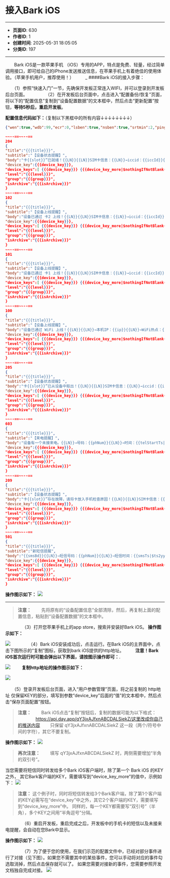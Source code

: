 # 接入Bark iOS

---
- **页面ID**: 630
- **作者ID**: 1
- **创建时间**: 2025-05-31 18:05:05
- **分类ID**: 197
---

　　Bark iOS是一款苹果手机 （iOS）专用的APP，特点是免费、轻量，经过简单调用接口，即可给自己的iPhone发送推送信息，在苹果手机上有着绝佳的使用体验。（苹果手机用户，推荐使用！）
　　
_
####Bark iOS的接入步骤：

　　（1）参照“快速入门”一节，先确保开发板正常连入WIFI，并可以登录到开发板后台页面。
　　
　　（2）在开发板后台页面中，点击进入“配置备份/恢复”页面，将以下的“配置信息”复制到“设备配置数据”的文本框中，然后点击“更新配置”按钮，**等待5秒后，重启开发板**。

**配置信息代码如下：**（复制以下黑框中的所有内容↓↓↓↓↓↓↓↓）

```json
{"wen":true,"wdb":99,"ecr":0,"lsben":true,"nsben":true,"srtmin":2,"ping":110,"ackMax":8000,"schr":4,"tz":8,"tca":15,"otat":3,"botm":[0,0],"amo":[1,1],"cim":[],"cims":[],"lss":[30,30],"sen":[false,false],"ord":[20,10],"str2":["SM","SM"],"sysArgs":{"devSmsTs":{"en":"0"}},"adName":"admin","uip":[{"url":"http://api.day.app/push","method":1,"conType":1,"jcl":true,"reqFreq":false,"reqCnt":20,"reqOkLog":false,"reqErrLog":true,"allType":[100,101,102,204,205,209,501,603],"userArgs":{"0":{"un":"title","uv":"【绿芽推送】"},"1":{"un":"device_key","uv":"\"\""},"2":{"un":"device_key_more"},"3":{"un":"group","uv":"绿芽"},"4":{"un":"isArchive","uv":"1"},"5":{"un":"level","uv":"active"},"8":{"un":"devName","uv":"{{devId}}"},"9":{"un":"tail","uv":"★☆短信小尾巴（不需要可不填）"}}}]}

~~--==~~--==
204
{
"title":"{{{title}}}",
"subtitle":"【设备状态提醒】",
"body":"卡{{slot}}”已就绪！{{LN}}{{LN}}SIM卡信息：{{LN}}→iccid：{{iccId}}{{LN}}→imsi：{{imsi}}{{LN}}→卡号：{{msIsdn}}{{LN}}→信号强度：{{dbm}}%{{LN}}{{LN}}↑↑来源：{{{devName}}}{{LN}}→时间：{{YMDHMS}}",
"device_key":{{{device_key}}},
"device_keys":[ {{{device_key}}} {{{device_key_more|$nothingIfNotBlank(',')}}} {{{device_key_more}}}],
"level":"{{{level}}}",
"group":"{{{group}}}",
"isArchive":"{{{isArchive}}}"
}
~~--==~~--==
102
{
"title":"{{{title}}}",
"subtitle":"【设备上线提醒】",
"body":"设备已通过 卡2 上线！{{LN}}{{LN}}SIM卡信息：{{LN}}→iccid：{{iccId}}{{LN}}→imsi：{{imsi}}{{LN}}→卡号：{{msIsdn}}{{LN}}→信号强度：{{dbm}}%{{LN}}{{LN}}↑↑来源：{{{devName}}}{{LN}}→时间：{{YMDHMS}}",
"device_key":{{{device_key}}},
"device_keys":[ {{{device_key}}} {{{device_key_more|$nothingIfNotBlank(',')}}} {{{device_key_more}}}],
"level":"{{{level}}}",
"group":"{{{group}}}",
"isArchive":"{{{isArchive}}}"
}
~~--==~~--==
101
{
"title":"{{{title}}}",
"subtitle":"【设备上线提醒】",
"body":"设备已通过 卡1 上线！{{LN}}{{LN}}SIM卡信息：{{LN}}→iccid：{{iccId}}{{LN}}→imsi：{{imsi}}{{LN}}→卡号：{{msIsdn}}{{LN}}→信号强度：{{dbm}}%{{LN}}{{LN}}↑↑来源：{{{devName}}}{{LN}}→时间：{{YMDHMS}}",
"device_key":{{{device_key}}},
"device_keys":[ {{{device_key}}} {{{device_key_more|$nothingIfNotBlank(',')}}} {{{device_key_more}}}],
"level":"{{{level}}}",
"group":"{{{group}}}",
"isArchive":"{{{isArchive}}}"
}
~~--==~~--==
100
{
"title":"{{{title}}}",
"subtitle":"【设备上线提醒】",
"body":"设备已通过 WiFi 上线！{{LN}}{{LN}}→本机IP：{{ip}}{{LN}}→WiFi热点：{{ssid}}{{LN}}→信号强度：{{dbm}}%{{LN}}{{LN}}↑↑来源：{{{devName}}}{{LN}}→时间：{{YMDHMS}}",
"device_key":{{{device_key}}},
"device_keys":[ {{{device_key}}} {{{device_key_more|$nothingIfNotBlank(',')}}} {{{device_key_more}}}],
"level":"{{{level}}}",
"group":"{{{group}}}",
"isArchive":"{{{isArchive}}}"
}
~~--==~~--==
205
{
"title":"{{{title}}}",
"subtitle":"【设备状态提醒】",
"body":"卡{{slot}}”已从设备中取出！{{LN}}{{LN}}SIM卡信息：{{LN}}→iccid：{{iccId}}{{LN}}→imsi：{{imsi}}{{LN}}→卡号：{{msIsdn}}{{LN}}{{LN}}↑↑来源：{{{devName}}}{{LN}}→时间：{{YMDHMS}}",
"device_key":{{{device_key}}},
"device_keys":[ {{{device_key}}} {{{device_key_more|$nothingIfNotBlank(',')}}} {{{device_key_more}}}],
"level":"{{{level}}}",
"group":"{{{group}}}",
"isArchive":"{{{isArchive}}}"
}
~~--==~~--==
603
{
"title":"{{{title}}}",
"subtitle":"【来电提醒】",
"body":"设备有一个未接来电。{{LN}}→号码：{{phNum}}{{LN}}→时间：{{telStartTs|$ts2hhmmss(':')}} 至 {{telEndTs|$ts2hhmmss(':')}}{{LN}}{{LN}}↑↑来源：{{{devName}}}（卡{{slot}} {{msIsdn}}）{{LN}}→时间：{{YMDHMS}}",
"device_key":{{{device_key}}},
"device_keys":[ {{{device_key}}} {{{device_key_more|$nothingIfNotBlank(',')}}} {{{device_key_more}}}],
"level":"{{{level}}}",
"group":"{{{group}}}",
"isArchive":"{{{isArchive}}}"
}
~~--==~~--==
209
{
"title":"{{{title}}}",
"subtitle":"【设备状态提醒】",
"body":"卡{{slot}}”存在故障，请将卡放入手机检查原因！{{LN}}{{LN}}SIM卡信息：{{LN}}→iccid：{{iccId}}{{LN}}→imsi：{{imsi}}{{LN}}→卡号：{{msIsdn}}{{LN}}{{LN}}↑↑来源：{{{devName}}}{{LN}}→时间：{{YMDHMS}}",
"device_key":{{{device_key}}},
"device_keys":[ {{{device_key}}} {{{device_key_more|$nothingIfNotBlank(',')}}} {{{device_key_more}}}],
"level":"{{{level}}}",
"group":"{{{group}}}",
"isArchive":"{{{isArchive}}}"
}
~~--==~~--==
501
{
"title":"{{{title}}}",
"subtitle":"新短信提醒",
"body":"{{smsBd}}{{LN}}→短信号码：{{phNum}}{{LN}}→短信时间：{{smsTs|$ts2yyyymmddhhmmss('-',':')}}{{LN}}↑↑来源：{{{devName}}}（卡{{slot}} {{msIsdn}}）{{LN}}→时间：{{YMDHMS}}{{LN}}{{{tail}}}",
"device_key":{{{device_key}}},
"device_keys":[ {{{device_key}}} {{{device_key_more|$nothingIfNotBlank(',')}}} {{{device_key_more}}}],
"level":"{{{level}}}",
"group":"{{{group}}}",
"isArchive":"{{{isArchive}}}"
}
```

**操作图示如下：**
![](images/ddd012ed_63be8adc3c6a0.jpg)

------------

> **注意：**
　　先将原有的“设备配置信息”全部清除，然后，再复制上面的配置信息，粘贴到“设备配置数据”的文本框中。

　　
　　（3）打开您苹果手机上的app store，搜索并安装好Bark iOS。
  **操作图示如下：**

![](images/954ae784_63bf85e81e942.png)
　　
　　（4）Bark iOS安装成功后，点击运行。在Bark iOS的主界面中，点击下图所示的“复制”图标，获取到bark iOS提供的http地址。
  　　
**注意！Bark iOS首次运行时可能会弹出以下界面，请按图示操作即可：**.

![](images/34e1a6d6_63bf8c206e227.png)
　　
**复制http地址的操作图示如下：**

![](images/338beafd_63bf863518a18.png)
　
 
　　（5）登录开发板后台页面，进入“用户参数管理”页面，将之前复制的 http地址 仅保留KEY的部分，填写到参数“device_key”后面的“值”的文本框中，然后点击“保存页面配置”按钮。
  
> **注意：**
>　　Bark iOS点击“复制”按钮后，复制的数据可能为以下格式：
>　　　　https://api.day.app/qY3jxAJfxnABCDALSiekZ/这里改成你自己的推送内容
>　　只保留 qY3jxAJfxnABCDALSiekZ 这一段（两个/符号中间的字符），其它不要复制。

**操作图示如下：**
![](images/887a57bc_683ad08f86739.png)
> **再次注意：**
　　填写 qY3jxAJfxnABCDALSiekZ 时，两侧需要增加“半角的双引号”。
  
  
  当您需要将短信同时转发给多个Bark iOS客户端时，除了第一个 Bark iOS 的KEY之外， 其它Bark客户端的KEY，需要填写到“device_key_more”的值中，示例如下：
  ![](images/a3e5e4d2_683ad1945d32a.png)
　　
  > **注意：**
  这个例子时，同时将短信转发给3个Bark客户端，除了第1个客户端的KEY必需写在“device_key”中之外，其它2个客户端的KEY，需要填写到“device_key_more”中。
  同样的，每一个KEY都需要写“双引号”（半角），多个KEY之间用“半角逗号”分隔。


　　
　　（6）重启开发板，重启完成之后，开发板中的手机卡的短信以及未接来电提醒，会自动在您Bark中显示。
  
**操作图示如下：**
![](images/9c62f157_63bf919a67eb7.png)


　　
　　（7）为了便于您的使用，在我们示范的配置文件中，已经对部分事件进行了对接（见下图）。如果您不需要其中的某些事件，您可以手动将对应的事件勾选取消掉，然后点击保存就可以了。
  如果您需要对接新的事件，您需要参照开发文档独自完成对接。
![](images/86f1fe1b_683ad3b217c1f.png)

